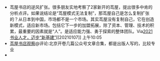 - 茑屋书店的逆风扩张。很多朋友实地考察了2家新开的茑屋，提出很多中肯的分析点评。如果说结论是“茑屋模式无法复制”，那茑屋自己是怎么复制扩张的？从日本到中国，市场都不是一个市场。其实茑屋没有复制自己，它在创造新模式，适应新市场。包括它下一步的加盟拓展，除了资本、管理、技术的积累，最重要的因素就是“人”。是适应能力强、勇于探索的整体团队。Via[2021书业人才，迈步“新基建”](https://mp.weixin.qq.com/s?__biz=MzA5MzIxNTkxMQ==&mid=2652530982&idx=1&sn=e2fd640c92a933461460006c70769a70&chksm=8b8f84eebcf80df818b0f1f7fd79f83d8206fc94e396700f7d9a87b4cf591fd562cb38d5cd01)[[20210107]] 上午10:05
- [茑屋书店观察](https://mp.weixin.qq.com/mp/appmsgalbum?__biz=MzA5MzIxNTkxMQ==&action=getalbum&album_id=1571665563079262209&scene=173&from_msgid=2652530301&from_itemidx=1&count=3#wechat_redirect)@评论:北京开卷几篇公众号文章合集，都是出版人写的，比较专业
- 

